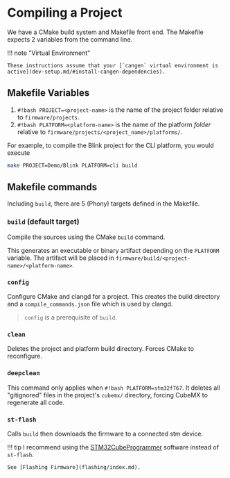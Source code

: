 # Compiling a Project

We have a CMake build system and Makefile front end. The Makefile expects 2 variables from the command line.

!!! note "Virtual Environment"

    These instructions assume that your [`cangen` virtual environment is active](dev-setup.md/#install-cangen-dependencies).

## Makefile Variables

1. `#!bash PROJECT=<project-name>` is the name of the project folder relative to `firmware/projects`.
2. `#!bash PLATFORM=<platform-name>` is the name of the platform _folder_ relative to `firmware/projects/<project_name>/platforms/`.

For example, to compile the Blink project for the CLI platform, you would execute

```bash
make PROJECT=Demo/Blink PLATFORM=cli build
```

## Makefile commands

Including `build`, there are 5 (Phony) targets defined in the Makefile.

### `build` (default target)

Compile the sources using the CMake `build` command.

This generates an executable or binary artifact depending on the `PLATFORM` variable. The artifact will be placed in `firmware/build/<project-name>/<platform-name>`.

### `config`

Configure CMake and clangd for a project. This creates the build directory and a `compile_commands.json` file which is used by clangd.

> `config` is a prerequisite of `build`.

### `clean`

Deletes the project and platform build directory. Forces CMake to reconfigure.

### `deepclean`

This command only applies when `#!bash PLATFORM=stm32f767`. It deletes all "gitignored" files in the project's `cubemx/` directory, forcing CubeMX to regenerate all code.

### `st-flash`

Calls `build` then downloads the firmware to a connected stm device.

!!! tip
    I recommend using the [STM32CubeProgrammer](dev-setup.md/#stm32cubeprogrammer) software instead of `st-flash`.

    See [Flashing Firmware](flashing/index.md).
